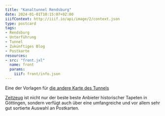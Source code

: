 ```yaml
---
title: "Kanaltunnel Rendsburg"
date: 2024-01-01T10:15:07+02:00
iiifContext: http://iiif.io/api/image/2/context.json
type: postcard
tags:
- Rendsburg
- Unterführung
- Tunnel
- Zukünftiges Blog
- Postkarte
resources:
- src: "front.jxl"
  name: front
  params:
    iiif: front/info.json
---
```


Eine der Vorlagen für [die andere Karte des Tunnels](../kanaltunnel-rendsburg/)

<!--more-->
<div class="source"><a href="http://zeitzeug.de/">Zeitzeug</a> ist nicht nur der beste beste Anbieter historischer Tapeten in Göttingen, sondern verfügt auch über eine umfangreiche und vor allem sehr gut sortierte Auswahl an Postkarten.</div>
